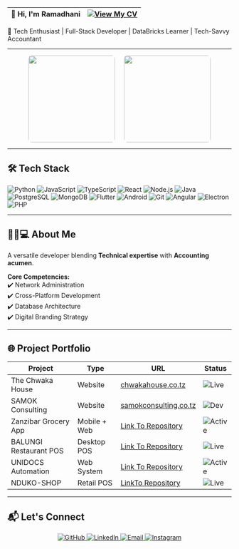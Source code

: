 | 👋 Hi, I'm Ramadhani | [![View My CV](https://img.shields.io/badge/View_My_CV-4285F4?style=for-the-badge&logo=google-drive&logoColor=white)](https://drive.google.com/file/d/1S2z0o7a2BSTWs13ry-5M74YhijrHRVMm/view) |
|----------------------|----------------------------------------------------------------------------------------------------------------------------------|

🚀 Tech Enthusiast | Full-Stack Developer | DataBricks Learner | Tech-Savvy Accountant

---

<div align="center" style="display: flex; justify-content: center; gap: 20px; flex-wrap: wrap;">
  <img src="https://github-readme-stats.vercel.app/api?username=Ramadhani-Yassin&theme=radical&show_icons=true&include_all_commits=true" style="height: 195px; border-radius: 8px;">
  <img src="https://github-readme-stats.vercel.app/api/top-langs/?username=Ramadhani-Yassin&theme=radical&layout=compact" style="height: 195px; border-radius: 8px;">
</div>

---

## 🛠️ Tech Stack

<div class="tech-stack">
  <img src="https://img.shields.io/badge/Python-3776AB?style=for-the-badge&logo=python&logoColor=white" alt="Python">
  <img src="https://img.shields.io/badge/JavaScript-F7DF1E?style=for-the-badge&logo=javascript&logoColor=black" alt="JavaScript">
  <img src="https://img.shields.io/badge/TypeScript-3178C6?style=for-the-badge&logo=typescript&logoColor=white" alt="TypeScript">
  <img src="https://img.shields.io/badge/React-61DAFB?style=for-the-badge&logo=react&logoColor=black" alt="React">
  <img src="https://img.shields.io/badge/Node.js-339933?style=for-the-badge&logo=nodedotjs&logoColor=white" alt="Node.js">
  <img src="https://img.shields.io/badge/Java-007396?style=for-the-badge&logo=java&logoColor=white" alt="Java">
  <img src="https://img.shields.io/badge/PostgreSQL-316192?style=for-the-badge&logo=postgresql&logoColor=white" alt="PostgreSQL">
  <img src="https://img.shields.io/badge/MongoDB-47A248?style=for-the-badge&logo=mongodb&logoColor=white" alt="MongoDB">
  <img src="https://img.shields.io/badge/Flutter-02569B?style=for-the-badge&logo=flutter&logoColor=white" alt="Flutter">
  <img src="https://img.shields.io/badge/Android-3DDC84?style=for-the-badge&logo=android&logoColor=white" alt="Android">
  <img src="https://img.shields.io/badge/Git-F05032?style=for-the-badge&logo=git&logoColor=white" alt="Git">
  <img src="https://img.shields.io/badge/Angular-DD0031?style=for-the-badge&logo=angular&logoColor=white" alt="Angular">
  <img src="https://img.shields.io/badge/Electron-47848F?style=for-the-badge&logo=electron&logoColor=white" alt="Electron">
  <img src="https://img.shields.io/badge/PHP-777BB4?style=for-the-badge&logo=php&logoColor=white" alt="PHP">
</div>

---
## 👨🏾💻 About Me

A versatile developer blending **Technical expertise** with **Accounting acumen**.


**Core Competencies:**  
✔️ Network Administration  
✔️ Cross-Platform Development  
✔️ Database Architecture  
✔️ Digital Branding Strategy  

---
## 🌐 Project Portfolio

| Project               | Type         | URL                                                                 | Status |
|-----------------------|--------------|---------------------------------------------------------------------|--------|
| The Chwaka House      | Website      | [chwakahouse.co.tz](https://www.chwakahouse.co.tz)                 | ![Live](https://img.shields.io/badge/Live-Success-brightgreen) |
| SAMOK Consulting      | Website      | [samokconsulting.co.tz](https://www.samokconsulting.co.tz)         | ![Dev](https://img.shields.io/badge/In_Development-Orange) |
| Zanzibar Grocery App  | Mobile + Web | [Link To Repository](https://github.com/Ramadhani-Yassin/Grocery-App)     | ![Active](https://img.shields.io/badge/Active-Development-blue) |
| BALUNGI Restaurant POS| Desktop POS  | [Link To Repository](https://github.com/Ramadhani-Yassin/BALUNGI-RESTAURANT-POS) | ![Live](https://img.shields.io/badge/Deployed-Success-brightgreen) |
| UNIDOCS Automation    | Web System   | [Link To Repository](https://github.com/Ramadhani-Yassin/UNIDOCS)         | ![Active](https://img.shields.io/badge/Active-Development-blue) |
| NDUKO-SHOP            | Retail POS   | [LinkTo Repository](https://github.com/Ramadhani-Yassin/NDUKO-SHOP)     | ![Live](https://img.shields.io/badge/Deployed-Success-brightgreen) |

---

## 📬 Let's Connect

<div align="center">
  <a href="https://github.com/Ramadhani-Yassin" target="_blank">
    <img src="https://img.shields.io/badge/GitHub-181717?style=for-the-badge&logo=github&logoColor=white" alt="GitHub">
  </a>
  <a href="https://www.linkedin.com/in/ramadhani-yassin-ramadhani/" target="_blank">
    <img src="https://img.shields.io/badge/LinkedIn-0077B5?style=for-the-badge&logo=linkedin&logoColor=white" alt="LinkedIn">
  </a>
  <a href="mailto:yasynramah@gmail.com">
    <img src="https://img.shields.io/badge/Email-D14836?style=for-the-badge&logo=gmail&logoColor=white" alt="Email">
  </a>
  <a href="https://www.instagram.com/rm_tech.tz/" target="_blank">
    <img src="https://img.shields.io/badge/Instagram-E4405F?style=for-the-badge&logo=instagram&logoColor=white" alt="Instagram">
  </a>
</div>
